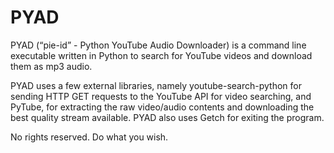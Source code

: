 # PYAD
PYAD (“pie-id” - Python YouTube Audio Downloader) is a command line executable written in Python to search for YouTube videos and download them as mp3 audio. 

PYAD uses a few external libraries, namely youtube-search-python for sending HTTP GET requests to the YouTube API for video searching, and PyTube, for extracting the raw video/audio contents and downloading the best quality stream available. PYAD also uses Getch for exiting the program. 

No rights reserved. Do what you wish.
